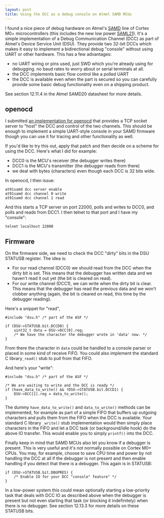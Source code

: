 ```yaml
---
layout: post
title: Using the DCC as a debug console on Atmel SAMD MCUs
---
```


I found a nice piece of debug hardware on Atmel's [SAMD](http://www.atmel.com/products/microcontrollers/arm/sam-d.aspx) line of Cortex M0+ microcontrollers (this includes the new low power [SAML21](http://www.atmel.com/products/microcontrollers/arm/sam-l.aspx)).  It's a simple implementation of a Debug Communication Channel (DCC) as part of Atmel's Device Service Unit (DSU).  They provide two 32-bit DCCs which makes it easy to implement a bidirectional debug "console" without using UART or other hardware.  This has a few advantages:

- no UART wiring or pins used, just SWD which you're already using for debugging.  no baud rates to worry about or serial terminals at all.
- the DCC implements basic flow control like a polled UART
- the DCC is available even when the part is secured so you can carefully provide some basic debug functionality even on a shipping product.

See section 12.11.4 in the Atmel SAMD20 datasheet for more details.

## openocd

I submitted [an implementation for openocd](http://openocd.zylin.com/#/c/2692/) that provides a TCP socket server to "host" the DCC and control of the two channels.  This should be enough to implement a simple UART-style console in your SAMD firmware though you can use it for tracing and other functionality as well.

If you'd like to try this out, apply that patch and then decide on a scheme for using the DCC.  Here's what I did for example:

- DCC0 is the MCU's receiver (the debugger writes there)
- DCC1 is the MCU's transmitter (the debugger reads from there)
- we deal with bytes (characters) even though each DCC is 32 bits wide.

In openocd, I then issue:

    at91samd dcc server enable
    at91samd dcc channel 0 write
    at91samd dcc channel 1 read

And this starts a TCP server on port 22000, polls and writes to DCC0, and polls and reads from DCC1.  I then telnet to that port and I have my "console":

    telnet localhost 22000

## Firmware

On the firmware side, we need to check the DCC "dirty" bits in the DSU STATUSB
register.  The idea is:

- For our read channel (DCC0) we should read from the DCC when the dirty bit is set.  This means that the debugger has written data and we haven't read it out yet (the bit is cleared on read).
- For our write channel (DCC1), we can write when the dirty bit is clear.  This means that the debugger has read the previous data and we won't clobber anything (again, the bit is cleared on read, this time by the debugger reading).

Here's a snippet for "read",

    #include "dsu.h" /* part of the ASF */

    if (DSU->STATUSB.bit.DCCD0) {
        uint32_t data = DSU->DCC[0].reg;
        /* We have the character the debugger wrote in 'data' now. */
    }

From there the character in `data` could be handled to a console parser or placed in some kind of receive FIFO.  You could also implement the standard C library`_read()` stub to pull from that FIFO.

And here's your "write":

    #include "dsu.h" /* part of the ASF */

    /* We are waiting to write and the DCC is ready */
    if (have_data_to_write() && !DSU->STATUSB.bit.DCCD1) {
        DSU->DCC[1].reg = data_to_write();
    }

The dummy `have_data_to_write()` and `data_to_write()` methods can be implemented, for example as part of a simple FIFO that buffers up outgoing characters and pulls them from the FIFO when the DCC is available.  Your standard C library `_write()` stub implementation would then simply place characters in the FIFO and let a DCC task (or background/idle hook) do the above IO transfer.  This would enable you to simply `printf()` into the DCC.

Finally keep in mind that SAMD MCUs also let you know if a debugger is present.  This is very useful and it's not normally possible on Cortex M0+ CPUs.  You may, for example, choose to save CPU time and power by not handling the DCC at all if the debugger is not present and then enable handling if you detect that there is a debugger.  This again is in STATUSB:

    if (DSU->STATUSB.bit.DBGPRES) {
        /* Enable IO for your DCC "console" feature" */
    }

In a low-power system this could mean optionally starting a low-priority task that deals with DCC IO as described above when the debugger is present but not even starting that task (or blocking it indefinitely) when there is no debugger.  See section 12.13.3 for more details on these STATUSB bits.
